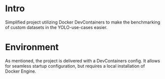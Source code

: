 # Intro
Simplified project utilizing Docker DevContainers to make the benchmarking of custom datasets in the YOLO-use-cases easier.

# Environment
As mentioned, the project is delivered with a DevContainers config. It allows for seamless startup configuration, but requires a local installation of Docker Engine.
